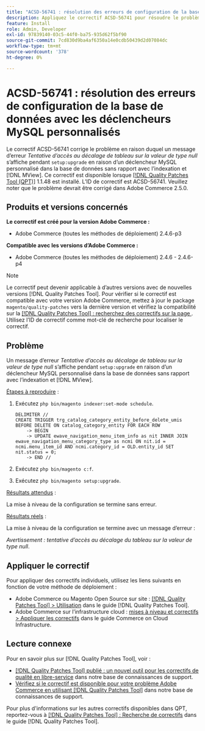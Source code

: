 ```yaml
---
title: "ACSD-56741 : résolution des erreurs de configuration de la base de données avec les déclencheurs MySQL personnalisés"
description: Appliquez le correctif ACSD-56741 pour résoudre le problème Adobe Commerce en raison duquel un message d’erreur *Tentative d’accès au décalage de tableau sur la valeur de type null* apparaît pendant &grave;setup:upgrade&grave; en raison d’un déclencheur MySQL personnalisé dans la base de données sans rapport avec l’indexation et [!DNL MView].
feature: Install
role: Admin, Developer
exl-id: 97839140-03c5-44f0-ba75-935d62f5bf90
source-git-commit: 7cd830d9ba4af6350a14e0cdb50439d2d07084dc
workflow-type: tm+mt
source-wordcount: '378'
ht-degree: 0%

---
```


# ACSD-56741 : résolution des erreurs de configuration de la base de données avec les déclencheurs MySQL personnalisés

Le correctif ACSD-56741 corrige le problème en raison duquel un message d’erreur *Tentative d’accès au décalage de tableau sur la valeur de type null* s’affiche pendant `setup:upgrade` en raison d’un déclencheur MySQL personnalisé dans la base de données sans rapport avec l’indexation et [!DNL MView]. Ce correctif est disponible lorsque [[!DNL Quality Patches Tool (QPT)]](/help/announcements/adobe-commerce-announcements/magento-quality-patches-released-new-tool-to-self-serve-quality-patches.md) 1.1.48 est installé. L’ID de correctif est ACSD-56741. Veuillez noter que le problème devrait être corrigé dans Adobe Commerce 2.5.0.

## Produits et versions concernés

**Le correctif est créé pour la version Adobe Commerce :**

* Adobe Commerce (toutes les méthodes de déploiement) 2.4.6-p3

**Compatible avec les versions d’Adobe Commerce :**

* Adobe Commerce (toutes les méthodes de déploiement) 2.4.6 - 2.4.6-p4

>[!NOTE]
>
>Le correctif peut devenir applicable à d’autres versions avec de nouvelles versions [!DNL Quality Patches Tool]. Pour vérifier si le correctif est compatible avec votre version Adobe Commerce, mettez à jour le package `magento/quality-patches` vers la dernière version et vérifiez la compatibilité sur la [[!DNL Quality Patches Tool] : recherchez des correctifs sur la page ](https://experienceleague.adobe.com/tools/commerce-quality-patches/index.html). Utilisez l’ID de correctif comme mot-clé de recherche pour localiser le correctif.

## Problème

Un message d’erreur *Tentative d’accès au décalage de tableau sur la valeur de type null* s’affiche pendant `setup:upgrade` en raison d’un déclencheur MySQL personnalisé dans la base de données sans rapport avec l’indexation et [!DNL MView].

<u>Étapes à reproduire</u> :

1. Exécutez `php bin/magento indexer:set-mode schedule`.

   ```
   DELIMITER //
   CREATE TRIGGER trg_catalog_category_entity_before_delete_umis BEFORE DELETE ON catalog_category_entity FOR EACH ROW
       -> BEGIN
       -> UPDATE ewave_navigation_menu_item_info as nit INNER JOIN ewave_navigation_menu_category_type as ncmi ON nit.id = ncmi.menu_item_id AND ncmi.category_id = OLD.entity_id SET nit.status = 0;
       -> END //
   ```

1. Exécutez `php bin/magento c:f`.
1. Exécutez `php bin/magento setup:upgrade`.

<u>Résultats attendus</u> :

La mise à niveau de la configuration se termine sans erreur.

<u>Résultats réels</u> :

La mise à niveau de la configuration se termine avec un message d’erreur :

*Avertissement : tentative d’accès au décalage du tableau sur la valeur de type null*.

## Appliquer le correctif

Pour appliquer des correctifs individuels, utilisez les liens suivants en fonction de votre méthode de déploiement :

* Adobe Commerce ou Magento Open Source sur site : [[!DNL Quality Patches Tool] > Utilisation](https://experienceleague.adobe.com/docs/commerce-operations/tools/quality-patches-tool/usage.html) dans le guide [!DNL Quality Patches Tool].
* Adobe Commerce sur l’infrastructure cloud : [mises à niveau et correctifs > Appliquer les correctifs](https://experienceleague.adobe.com/docs/commerce-cloud-service/user-guide/develop/upgrade/apply-patches.html) dans le guide Commerce on Cloud Infrastructure.

## Lecture connexe

Pour en savoir plus sur [!DNL Quality Patches Tool], voir :

* [[!DNL Quality Patches Tool] publié : un nouvel outil pour les correctifs de qualité en libre-service](/help/announcements/adobe-commerce-announcements/magento-quality-patches-released-new-tool-to-self-serve-quality-patches.md) dans notre base de connaissances de support.
* [Vérifiez si le correctif est disponible pour votre problème Adobe Commerce en utilisant  [!DNL Quality Patches Tool]](/help/support-tools/patches-available-in-qpt-tool/check-patch-for-magento-issue-with-magento-quality-patches.md) dans notre base de connaissances de support.

Pour plus d&#39;informations sur les autres correctifs disponibles dans QPT, reportez-vous à [[!DNL Quality Patches Tool] : Recherche de correctifs](https://experienceleague.adobe.com/tools/commerce-quality-patches/index.html) dans le guide [!DNL Quality Patches Tool].
